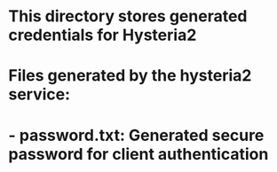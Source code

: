 # This directory stores generated credentials for Hysteria2
# Files generated by the hysteria2 service:
# - password.txt: Generated secure password for client authentication
